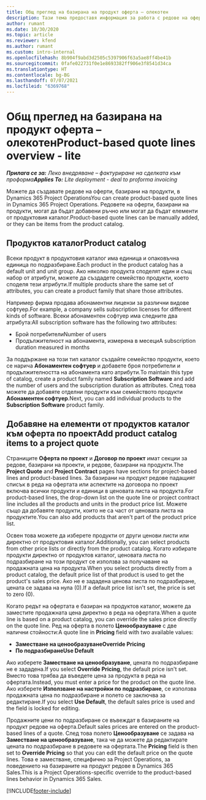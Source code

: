 ```yaml
---
title: Общ преглед на базирана на продукт оферта – олекотен
description: Тази тема предоставя информация за работа с редове на оферти, базирани на продукти.
author: rumant
ms.date: 10/30/2020
ms.topic: article
ms.reviewer: kfend
ms.author: rumant
ms.custom: intro-internal
ms.openlocfilehash: 8b904f9abd3d2505c5397906f63a5ae8ff4be41b
ms.sourcegitcommit: 0fafe022731f0e1e8693382ff906e3f8541d34ca
ms.translationtype: HT
ms.contentlocale: bg-BG
ms.lasthandoff: 07/07/2021
ms.locfileid: "6369768"
---
```

# <a name="product-based-quote-lines-overview---lite"></a><span data-ttu-id="bb3aa-103">Общ преглед на базирана на продукт оферта – олекотен</span><span class="sxs-lookup"><span data-stu-id="bb3aa-103">Product-based quote lines overview - lite</span></span>

<span data-ttu-id="bb3aa-104">_**Прилага се за:** Леко внедряване – фактуриране на сделката към проформа_</span><span class="sxs-lookup"><span data-stu-id="bb3aa-104">_**Applies To:** Lite deployment - deal to proforma invoicing_</span></span>

<span data-ttu-id="bb3aa-105">Можете да създавате редове на оферти, базирани на продукти, в Dynamics 365 Project Operations</span><span class="sxs-lookup"><span data-stu-id="bb3aa-105">You can create product-based quote lines in Dynamics 365 Project Operations.</span></span> <span data-ttu-id="bb3aa-106">Редовете на оферти, базирани на продукти, могат да бъдат добавени ръчно или могат да бъдат елементи от продуктовия каталог.</span><span class="sxs-lookup"><span data-stu-id="bb3aa-106">Product-based quote lines can be manually added, or they can be items from the product catalog.</span></span>

## <a name="product-catalog"></a><span data-ttu-id="bb3aa-107">Продуктов каталог</span><span class="sxs-lookup"><span data-stu-id="bb3aa-107">Product catalog</span></span>

<span data-ttu-id="bb3aa-108">Всеки продукт в продуктовия каталог има единица и опаковъчна единица по подразбиране.</span><span class="sxs-lookup"><span data-stu-id="bb3aa-108">Each product in the product catalog has a default unit and unit group.</span></span> <span data-ttu-id="bb3aa-109">Ако няколко продукта споделят един и същ набор от атрибути, можете да създадете семейство продукти, което споделя тези атрибути.</span><span class="sxs-lookup"><span data-stu-id="bb3aa-109">If multiple products share the same set of attributes, you can create a product family that share those attributes.</span></span> 

<span data-ttu-id="bb3aa-110">Например фирма продава абонаментни лицензи за различни видове софтуер.</span><span class="sxs-lookup"><span data-stu-id="bb3aa-110">For example, a company sells subscription licenses for different kinds of software.</span></span> <span data-ttu-id="bb3aa-111">Всеки абонаментен софтуер има следните два атрибута:</span><span class="sxs-lookup"><span data-stu-id="bb3aa-111">All subscription software has the following two attributes:</span></span>

- <span data-ttu-id="bb3aa-112">Брой потребители</span><span class="sxs-lookup"><span data-stu-id="bb3aa-112">Number of users</span></span>
- <span data-ttu-id="bb3aa-113">Продължителност на абонамента, измерена в месеци</span><span class="sxs-lookup"><span data-stu-id="bb3aa-113">A subscription duration measured in months</span></span>

<span data-ttu-id="bb3aa-114">За поддържане на този тип каталог създайте семейство продукти, което се нарича **Абонаментен софтуер** и добавете броя потребители и продължителността на абонамента като атрибути.</span><span class="sxs-lookup"><span data-stu-id="bb3aa-114">To maintain this type of catalog, create a product family named **Subscription Software** and add the number of users and the subscription duration as attributes.</span></span> <span data-ttu-id="bb3aa-115">След това можете да добавяте отделни продукти към семейството продукти **Абонаментен софтуер**.</span><span class="sxs-lookup"><span data-stu-id="bb3aa-115">Next, you can add individual products to the **Subscription Software** product family.</span></span>

## <a name="add-product-catalog-items-to-a-project-quote"></a><span data-ttu-id="bb3aa-116">Добавяне на елементи от продуктов каталог към оферта по проект</span><span class="sxs-lookup"><span data-stu-id="bb3aa-116">Add product catalog items to a project quote</span></span>

<span data-ttu-id="bb3aa-117">Страниците **Оферта по проект** и **Договор по проект** имат секции за редове, базирани на проекти, и редове, базирани на продукти.</span><span class="sxs-lookup"><span data-stu-id="bb3aa-117">The **Project Quote** and **Project Contract** pages have sections for project-based lines and product-based lines.</span></span> <span data-ttu-id="bb3aa-118">За базирани на продукт редове падащият списък в реда на офертата или аспектите на договора по проект включва всички продукти и единици в ценовата листа на продукта.</span><span class="sxs-lookup"><span data-stu-id="bb3aa-118">For product-based lines, the drop-down list on the quote line or project contract line includes all the products and units in the product price list.</span></span> <span data-ttu-id="bb3aa-119">Можете също да добавяте продукти, които не са част от ценовата листа на продуктите.</span><span class="sxs-lookup"><span data-stu-id="bb3aa-119">You can also add products that aren't part of the product price list.</span></span>

<span data-ttu-id="bb3aa-120">Освен това можете да изберете продукти от други ценови листи или директно от продуктовия каталог.</span><span class="sxs-lookup"><span data-stu-id="bb3aa-120">Additionally, you can select products from other price lists or directly from the product catalog.</span></span> <span data-ttu-id="bb3aa-121">Когато избирате продукти директно от продуктов каталог, ценовата листа по подразбиране на този продукт се използва за получаване на продажната цена на продукта.</span><span class="sxs-lookup"><span data-stu-id="bb3aa-121">When you select products directly from a product catalog, the default price list of that product is used to get the product's sales price.</span></span> <span data-ttu-id="bb3aa-122">Ако не е зададена ценова листа по подразбиране, цената се задава на нула (0).</span><span class="sxs-lookup"><span data-stu-id="bb3aa-122">If a default price list isn't set, the price is set to zero (0).</span></span>

<span data-ttu-id="bb3aa-123">Когато редът на офертата е базиран на продуктов каталог, можете да заместите продажната цена директно в реда на офертата.</span><span class="sxs-lookup"><span data-stu-id="bb3aa-123">When a quote line is based on a product catalog, you can override the sales price directly on the quote line.</span></span> <span data-ttu-id="bb3aa-124">Ред на оферта в полето **Ценообразуване** с две налични стойности:</span><span class="sxs-lookup"><span data-stu-id="bb3aa-124">A quote line in **Pricing** field with two available values:</span></span>

- <span data-ttu-id="bb3aa-125">**Заместване на ценообразуване**</span><span class="sxs-lookup"><span data-stu-id="bb3aa-125">**Override Pricing**</span></span>
- <span data-ttu-id="bb3aa-126">**По подразбиране**</span><span class="sxs-lookup"><span data-stu-id="bb3aa-126">**Use Default**</span></span>

<span data-ttu-id="bb3aa-127">Ако изберете **Заместване на ценообразуване**, цената по подразбиране не е зададена.</span><span class="sxs-lookup"><span data-stu-id="bb3aa-127">If you select **Override Pricing**, the default price isn't set.</span></span> <span data-ttu-id="bb3aa-128">Вместо това трябва да въведете цена за продукта в реда на офертата.</span><span class="sxs-lookup"><span data-stu-id="bb3aa-128">Instead, you must enter a price for the product on the quote line.</span></span> <span data-ttu-id="bb3aa-129">Ако изберете **Използване на настройки по подразбиране**, се използва продажната цена по подразбиране и полето се заключва за редактиране.</span><span class="sxs-lookup"><span data-stu-id="bb3aa-129">If you select **Use Default**, the default sales price is used and the field is locked for editing.</span></span>

<span data-ttu-id="bb3aa-130">Продажните цени по подразбиране се въвеждат в базираните на продукт редове на оферта.</span><span class="sxs-lookup"><span data-stu-id="bb3aa-130">Default sales prices are entered on the product-based lines of a quote.</span></span> <span data-ttu-id="bb3aa-131">След това полето **Ценообразуване** се задава на **Заместване на ценообразуване**, така че да можете да редактирате цената по подразбиране в редовете на офертата.</span><span class="sxs-lookup"><span data-stu-id="bb3aa-131">The **Pricing** field is then set to **Override Pricing** so that you can edit the default price on the quote lines.</span></span> <span data-ttu-id="bb3aa-132">Това е заместване, специфично за Project Operations, за поведението на базираните на продукт редове в Dynamics 365 Sales.</span><span class="sxs-lookup"><span data-stu-id="bb3aa-132">This is a Project Operations-specific override to the product-based lines behavior in Dynamics 365 Sales.</span></span>


[!INCLUDE[footer-include](../../includes/footer-banner.md)]